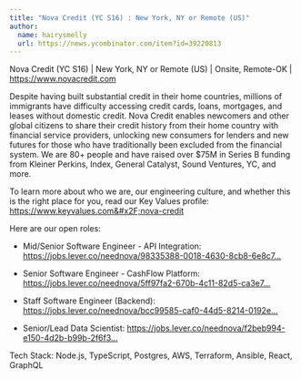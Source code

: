 ```yaml
---
title: "Nova Credit (YC S16) : New York, NY or Remote (US)"
author:
  name: hairysmelly
  url: https://news.ycombinator.com/item?id=39220813
---
```

Nova Credit (YC S16) | New York, NY or Remote (US) | Onsite, Remote-OK | <a href="https:&#x2F;&#x2F;www.novacredit.com" rel="nofollow">https:&#x2F;&#x2F;www.novacredit.com</a>

Despite having built substantial credit in their home countries, millions of immigrants have difficulty accessing credit cards, loans, mortgages, and leases without domestic credit. Nova Credit enables newcomers and other global citizens to share their credit history from their home country with financial service providers, unlocking new consumers for lenders and new futures for those who have traditionally been excluded from the financial system. We are 80+ people and have raised over $75M in Series B funding from Kleiner Perkins, Index, General Catalyst, Sound Ventures, YC, and more.

To learn more about who we are, our engineering culture, and whether this is the right place for you, read our Key Values profile: <a href="https:&#x2F;&#x2F;www.keyvalues.com&#x2F;nova-credit" rel="nofollow">https:&#x2F;&#x2F;www.keyvalues.com&#x2F;nova-credit</a>

Here are our open roles:

* Mid&#x2F;Senior Software Engineer - API Integration: <a href="https:&#x2F;&#x2F;jobs.lever.co&#x2F;neednova&#x2F;98335388-0018-4630-8cb8-6e8c73a4d4c7?lever-origin=applied&amp;lever-source%5B%5D=KeyValues" rel="nofollow">https:&#x2F;&#x2F;jobs.lever.co&#x2F;neednova&#x2F;98335388-0018-4630-8cb8-6e8c7...</a>

* Senior Software Engineer - CashFlow Platform: <a href="https:&#x2F;&#x2F;jobs.lever.co&#x2F;neednova&#x2F;5ff97fa2-670b-4c11-82d5-ca3e7f28fac3?lever-origin=applied&amp;lever-source%5B%5D=KeyValues" rel="nofollow">https:&#x2F;&#x2F;jobs.lever.co&#x2F;neednova&#x2F;5ff97fa2-670b-4c11-82d5-ca3e7...</a>

* Staff Software Engineer (Backend): <a href="https:&#x2F;&#x2F;jobs.lever.co&#x2F;neednova&#x2F;bcc99585-caf0-44d5-8214-0192e8a0f01b?lever-origin=applied&amp;lever-source%5B%5D=KeyValues" rel="nofollow">https:&#x2F;&#x2F;jobs.lever.co&#x2F;neednova&#x2F;bcc99585-caf0-44d5-8214-0192e...</a>

* Senior&#x2F;Lead Data Scientist: <a href="https:&#x2F;&#x2F;jobs.lever.co&#x2F;neednova&#x2F;f2beb994-e150-4d2b-b99b-2f6f38f73016?lever-origin=applied&amp;lever-source%5B%5D=KeyValues" rel="nofollow">https:&#x2F;&#x2F;jobs.lever.co&#x2F;neednova&#x2F;f2beb994-e150-4d2b-b99b-2f6f3...</a>

Tech Stack: Node.js, TypeScript, Postgres, AWS, Terraform, Ansible, React, GraphQL
